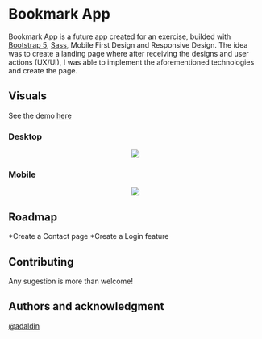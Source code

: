# Bookmark App
Bookmark App is a future app created for an exercise, builded with [Bootstrap 5](https://getbootstrap.com/), [Sass](https://sass-lang.com/), Mobile First Design and Responsive Design. The idea was to create a landing page where after receiving the designs and user actions (UX/UI), I was able to implement the aforementioned technologies and create the page.


## Visuals
See the demo [here](https://bookmarkappp.netlify.app)
### Desktop
<p align="center">
  <img src="https://user-images.githubusercontent.com/18453013/191463823-1ed3fb7c-4040-4785-8167-d0a63eb98ef4.gif" />
</p>

### Mobile
<p align="center">
  <img src="https://user-images.githubusercontent.com/18453013/191462619-b2d868c9-ab56-4ef8-ab02-1cf90efc592b.gif" />
</p>

## Roadmap
*Create a Contact page
*Create a Login feature

## Contributing
Any sugestion is more than welcome!


## Authors and acknowledgment
[@adaldin](https://github.com/adaldin)

